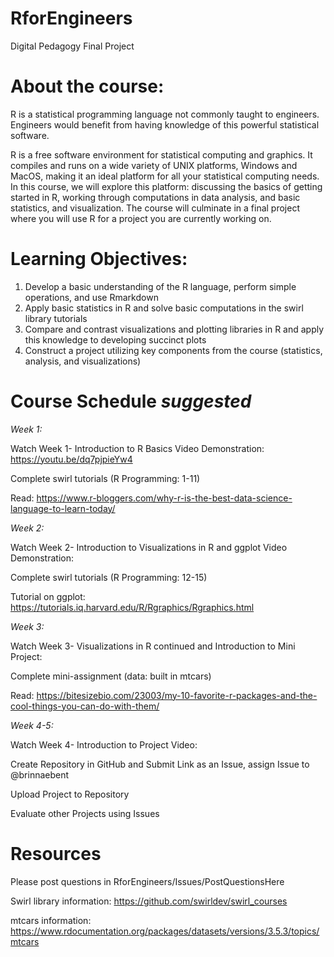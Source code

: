 # RforEngineers
Digital Pedagogy Final Project

About the course:
=================
R is a statistical programming language not commonly taught to engineers. Engineers would benefit from having knowledge of this powerful statistical software. 

R is a free software environment for statistical computing and graphics. It compiles and runs on a wide variety of UNIX platforms, Windows and MacOS, making it an ideal platform for all your statistical computing needs. In this course, we will explore this platform: discussing the basics of getting started in R, working through computations in data analysis, and basic statistics, and visualization. The course will culminate in a final project where you will use R for a project you are currently working on. 

Learning Objectives:
====================
1. Develop a basic understanding of the R language, perform simple operations, and use Rmarkdown
2. Apply basic statistics in R and solve basic computations in the swirl library tutorials
3. Compare and contrast visualizations and plotting libraries in R and apply this knowledge to developing succinct plots
4. Construct a project utilizing key components from the course (statistics, analysis, and visualizations)

Course Schedule *suggested*
===========================

*Week 1:* 


Watch Week 1- Introduction to R Basics Video Demonstration: https://youtu.be/dq7pjpieYw4

Complete swirl tutorials (R Programming: 1-11)

Read: https://www.r-bloggers.com/why-r-is-the-best-data-science-language-to-learn-today/


*Week 2:*


Watch Week 2- Introduction to Visualizations in R and ggplot Video Demonstration:

Complete swirl tutorials (R Programming: 12-15)

Tutorial on ggplot: https://tutorials.iq.harvard.edu/R/Rgraphics/Rgraphics.html



*Week 3:*


Watch Week 3- Visualizations in R continued and Introduction to Mini Project:

Complete mini-assignment (data: built in mtcars)

Read: https://bitesizebio.com/23003/my-10-favorite-r-packages-and-the-cool-things-you-can-do-with-them/


*Week 4-5:*


Watch Week 4- Introduction to Project Video:

Create Repository in GitHub and Submit Link as an Issue, assign Issue to @brinnaebent

Upload Project to Repository

Evaluate other Projects using Issues

Resources
=========
Please post questions in RforEngineers/Issues/PostQuestionsHere

Swirl library information: https://github.com/swirldev/swirl_courses

mtcars information: https://www.rdocumentation.org/packages/datasets/versions/3.5.3/topics/mtcars
